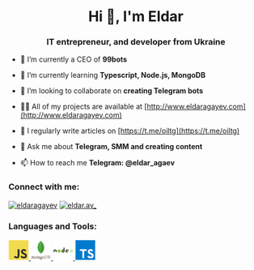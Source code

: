 <h1 align="center">Hi 👋, I'm Eldar</h1>
<h3 align="center">IT entrepreneur, and developer from Ukraine</h3>

- 🔭 I’m currently a CEO of **99bots**

- 🌱 I’m currently learning **Typescript, Node.js, MongoDB**

- 👯 I’m looking to collaborate on **creating Telegram bots**

- 👨‍💻 All of my projects are available at [http://www.eldaragayev.com](http://www.eldaragayev.com)

- 📝 I regularly write articles on [https://t.me/oiltg](https://t.me/oiltg)

- 💬 Ask me about **Telegram, SMM and creating content**

- 📫 How to reach me **Telegram: @eldar_agaev**

<h3 align="left">Connect with me:</h3>
<p align="left">
<a href="https://linkedin.com/in/eldaragayev" target="blank"><img align="center" src="https://raw.githubusercontent.com/rahuldkjain/github-profile-readme-generator/master/src/images/icons/Social/linked-in-alt.svg" alt="eldaragayev" height="30" width="40" /></a>
<a href="https://instagram.com/eldar.av_" target="blank"><img align="center" src="https://raw.githubusercontent.com/rahuldkjain/github-profile-readme-generator/master/src/images/icons/Social/instagram.svg" alt="eldar.av_" height="30" width="40" /></a>
</p>

<h3 align="left">Languages and Tools:</h3>
<p align="left"> <a href="https://developer.mozilla.org/en-US/docs/Web/JavaScript" target="_blank" rel="noreferrer"> <img src="https://raw.githubusercontent.com/devicons/devicon/master/icons/javascript/javascript-original.svg" alt="javascript" width="40" height="40"/> </a> <a href="https://www.mongodb.com/" target="_blank" rel="noreferrer"> <img src="https://raw.githubusercontent.com/devicons/devicon/master/icons/mongodb/mongodb-original-wordmark.svg" alt="mongodb" width="40" height="40"/> </a> <a href="https://nodejs.org" target="_blank" rel="noreferrer"> <img src="https://raw.githubusercontent.com/devicons/devicon/master/icons/nodejs/nodejs-original-wordmark.svg" alt="nodejs" width="40" height="40"/> </a> <a href="https://www.typescriptlang.org/" target="_blank" rel="noreferrer"> <img src="https://raw.githubusercontent.com/devicons/devicon/master/icons/typescript/typescript-original.svg" alt="typescript" width="40" height="40"/> </a> </p>
